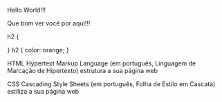 Hello World!!!

Que bom ver você por aqui!!! 

h2 {

}
h2 {
    color: orange;
}


HTML
Hypertext Markup Language (em português, Linguagem de Marcação de Hipertexto) estrutura a sua página web

CSS
Cascading Style Sheets (em português, Folha de Estilo em Cascata) estiliza a sua página web

<link rel="stylesheet" href="style.css">    


